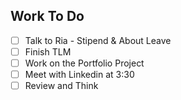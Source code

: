 ## Work To Do
- [ ] Talk to Ria - Stipend & About Leave
- [ ] Finish TLM
- [ ] Work on the Portfolio Project
- [ ] Meet with Linkedin at 3:30
- [ ] Review and Think 
